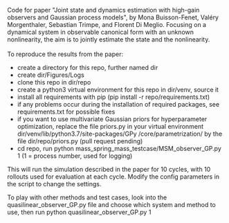 Code for paper "Joint state and dynamics estimation with high-gain observers and Gaussian process models", by Mona Buisson-Fenet, Valéry
  Morgenthaler, Sebastian Trimpe, and Florent Di Meglio. Focusing on a dynamical
   system in observable canonical form with an unknown nonlinearity, the aim
    is to jointly estimate the state and the nonlinearity. 
 \
 \
 To reproduce the results from the paper:
 - create a directory for this repo, further named dir
 - create dir/Figures/Logs
 - clone this repo in dir/repo
 - create a python3 virtual environment for this repo in dir/venv, source it
 - install all requirements with pip (pip install -r repo/requirements.txt)
 - if any problems occur during the installation of required packages, see requirements.txt for possible fixes
 - if you want to use multivariate Gaussian priors for hyperparameter
  optimization, replace the file priors.py in your virtual environment dir/venv/lib/python3.7/site-packages/GPy
 /core/parametrization/ by the file dir/repo/priors.py (pull request pending)
 - cd repo, run python mass_spring_mass_testcase/MSM_observer_GP.py 1 (1
  = process number, used for logging)

This will run the simulation described in the paper for 10 cycles, with 10
 rollouts used for evaluation at each cycle. Modify the config parameters in the
  script to change the settings.

To play with other methods and test cases, look into the
 quasilinear_observer_GP.py file and choose which system and method to use, then run python quasilinear_observer_GP.py 1
 
